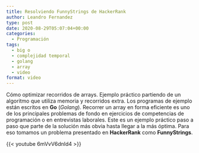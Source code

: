 ```yaml
---
title: Resolviendo FunnyStrings de HackerRank
author: Leandro Fernandez
type: post
date: 2020-08-29T05:07:04+00:00
categories:
  - Programación
tags:
  - big o
  - complejidad temporal
  - golang
  - array
  - video
format: video
---
```


Cómo optimizar recorridos de arrays. Ejemplo práctico partiendo de un algoritmo que utiliza memoria y recorridos extra. Los programas de ejemplo están escritos en **Go** (_Golang_). Recorrer un array en forma eficiente es uno de los principales problemas de fondo en ejercicios de competencias de programación o en entrevistas laborales. Este es un ejemplo práctico paso a paso que parte de la solución más obvia hasta llegar a la más óptima. Para eso tomamos un problema presentado en **HackerRank** como **FunnyStrings**.

{{< youtube 6mVvV6dnld4 >}}